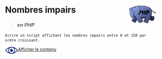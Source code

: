 # **Nombres impairs** <img align="right" src="../../src/img/php_anim.jpg" alt="PHP" title="PHP" widht="auto" height="64px">

> ### ***en PHP***


    Ecrire un script affichant les nombres impairs entre 0 et 150 par ordre croissant.

<img align="left" src="../../src/icon/eye.png" alt="see content" title="see content" widht="auto" height="24px"> [Afficher le contenu](https://github.com/MiKL5/afpaDev/blob/b696bb9936c3cd5c8a70a8760af6eccfaa6d0b87/projets/record/instructions4use.md "Instructions")